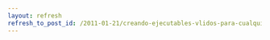 ```yaml
---
layout: refresh
refresh_to_post_id: /2011-01-21/creando-ejecutables-vlidos-para-cualquier-psp-como-sony
---
```

